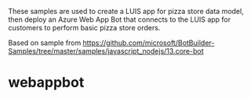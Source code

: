These samples are used to create a LUIS app for pizza store data model, then deploy an Azure Web App Bot that connects to the LUIS app for customers to perform basic pizza store orders.

Based on sample from https://github.com/microsoft/BotBuilder-Samples/tree/master/samples/javascript_nodejs/13.core-bot
# webappbot
